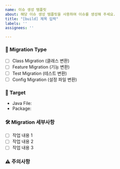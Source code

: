 ```yaml
---
name: 이슈 생성 템플릿
about: 해당 이슈 생성 템플릿을 사용하여 이슈를 생성해 주세요.
title: "[build] 제목 입력"
labels: ''
assignees: ''

---
```


### 🔄 Migration Type

- [ ] Class Migration (클래스 변환)
- [ ] Feature Migration (기능 변환)
- [ ] Test Migration (테스트 변환)
- [ ] Config Migration (설정 파일 변환)

### 📌 Target

<!-- 변환할 대상을 적어주세요 -->

- Java File:
- Package:

### 🛠 Migration 세부사항

<!-- 주요 변환 포인트를 체크리스트로 작성해주세요 -->

- [ ] 작업 내용 1
- [ ] 작업 내용 2
- [ ] 작업 내용 3

### ⚠️ 주의사항

<!-- 변환 시 특별히 고려해야 할 사항이 있다면 작성해주세요 -->
